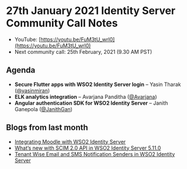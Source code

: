 # 27th January 2021 Identity Server Community Call Notes

-   YouTube: [https://youtu.be/FuM3tU_wrl0](https://youtu.be/FuM3tU_wrl0)
-   Next community call: 25th February, 2021 (9.30 AM PST)


## Agenda

-   **Secure Flutter apps with WSO2 Identity Server login** – Yasin Tharak ([@yasinmiran](https://github.com/yasinmiran))
-   **ELK analytics integration** – Avarjana Panditha ([@Avarjana](https://github.com/Avarjana))
-   **Angular authentication SDK for WSO2 Identity Server** – Janith Ganepola ([@JanithGan](https://github.com/JanithGan))
 
  
 ## Blogs from last month

* [Integrating Moodle with WSO2 Identity Server](https://dinika-15.medium.com/integrating-moodle-with-wso2-identity-server-3a5a6778d80)
* [What’s new with SCIM 2.0 API in WSO2 Identity Server 5.11.0](https://anjanasamindraperera.medium.com/whats-new-with-scim-2-0-api-in-wso2-identity-server-5-11-0-8fb636c38af9)
* [Tenant Wise Email and SMS Notification Senders in WSO2 Identity Server](https://anuradha-15.medium.com/tenant-wise-email-and-sms-notification-senders-in-wso2-identity-server-43554e1a5afe)

